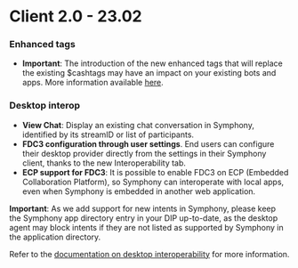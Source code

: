 # Client 2.0 - 23.02

### Enhanced tags

* **Important**: The introduction of the new enhanced tags that will replace the existing $cashtags may have an impact on your existing bots and apps. More information available [here](../../../bots/messages/overview-of-messageml/messageml-basic-format-tags/shorthand-tags/enhanced-tags-notice.md).

### Desktop interop

* **View Chat**: Display an existing chat conversation in Symphony, identified by its streamID or list of participants.
* **FDC3 configuration through user settings**. End users can configure their desktop provider directly from the settings in their Symphony client, thanks to the new Interoperability tab.&#x20;
* **ECP support for FDC3**: It is possible to enable FDC3 on ECP (Embedded Collaboration Platform), so Symphony can interoperate with local apps, even when Symphony is embedded in another web application.

**Important**: As we add support for new intents in Symphony, please keep the Symphony app directory entry in your DIP up-to-date, as the desktop agent may block intents if they are not listed as supported by Symphony in the application directory.

Refer to the [documentation on desktop interoperability](../../../embedded-modules/desktop-interoperability/) for more information.
